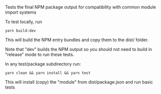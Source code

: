 Tests the final NPM package output for compatibility with common module import systems

To test locally, run


```
yarn build:dev

```

This will build the NPM entry bundles and copy them to the dist/ folder. 

Note that "dev" builds the NPM output so you should not need to build in "release" mode to run these tests.


In any test/package subdirectory run:

```
yarn clean && yarn install && yarn test
```

This will install (copy) the "module" from dist/package.json and run basic tests

